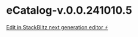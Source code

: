 # eCatalog-v.0.0.241010.5

[Edit in StackBlitz next generation editor ⚡️](https://stackblitz.com/~/github.com/muhammadyudhat/eCatalog-v.0.0.241010.5)